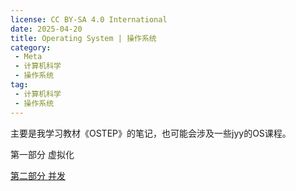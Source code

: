 ```yaml
---
license: CC BY-SA 4.0 International
date: 2025-04-20
title: Operating System | 操作系统
category:
 - Meta
 - 计算机科学
 - 操作系统
tag:
 - 计算机科学
 - 操作系统
---
```


主要是我学习教材《OSTEP》的笔记，也可能会涉及一些jyy的OS课程。

第一部分 虚拟化

[第二部分 并发](./concurrency.md)
